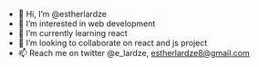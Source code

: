 - 👋 Hi, I’m @estherlardze
- 👀 I’m interested in web development
- 🌱 I’m currently learning react
- 💞️ I’m looking to collaborate on react and js project
- 📫 Reach me on twitter @e_lardze, estherlardze8@gmail.com

<!---
estherlardze/estherlardze is a ✨ special ✨ repository because its `README.md` (this file) appears on your GitHub profile.
You can click the Preview link to take a look at your changes.
--->

